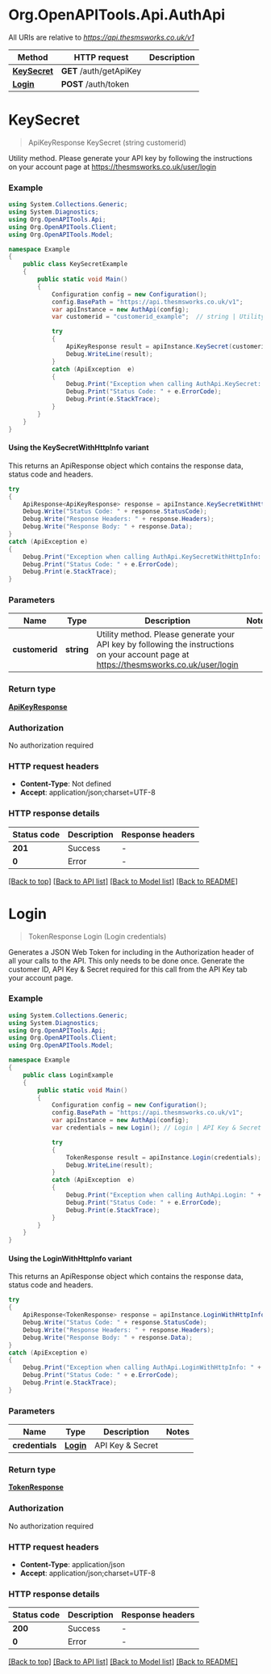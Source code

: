 # Org.OpenAPITools.Api.AuthApi

All URIs are relative to *https://api.thesmsworks.co.uk/v1*

| Method | HTTP request | Description |
|--------|--------------|-------------|
| [**KeySecret**](AuthApi.md#keysecret) | **GET** /auth/getApiKey |  |
| [**Login**](AuthApi.md#login) | **POST** /auth/token |  |

<a name="keysecret"></a>
# **KeySecret**
> ApiKeyResponse KeySecret (string customerid)



Utility method. Please generate your API key by following the instructions on your account page at https://thesmsworks.co.uk/user/login

### Example
```csharp
using System.Collections.Generic;
using System.Diagnostics;
using Org.OpenAPITools.Api;
using Org.OpenAPITools.Client;
using Org.OpenAPITools.Model;

namespace Example
{
    public class KeySecretExample
    {
        public static void Main()
        {
            Configuration config = new Configuration();
            config.BasePath = "https://api.thesmsworks.co.uk/v1";
            var apiInstance = new AuthApi(config);
            var customerid = "customerid_example";  // string | Utility method. Please generate your API key by following the instructions on your account page at https://thesmsworks.co.uk/user/login

            try
            {
                ApiKeyResponse result = apiInstance.KeySecret(customerid);
                Debug.WriteLine(result);
            }
            catch (ApiException  e)
            {
                Debug.Print("Exception when calling AuthApi.KeySecret: " + e.Message);
                Debug.Print("Status Code: " + e.ErrorCode);
                Debug.Print(e.StackTrace);
            }
        }
    }
}
```

#### Using the KeySecretWithHttpInfo variant
This returns an ApiResponse object which contains the response data, status code and headers.

```csharp
try
{
    ApiResponse<ApiKeyResponse> response = apiInstance.KeySecretWithHttpInfo(customerid);
    Debug.Write("Status Code: " + response.StatusCode);
    Debug.Write("Response Headers: " + response.Headers);
    Debug.Write("Response Body: " + response.Data);
}
catch (ApiException e)
{
    Debug.Print("Exception when calling AuthApi.KeySecretWithHttpInfo: " + e.Message);
    Debug.Print("Status Code: " + e.ErrorCode);
    Debug.Print(e.StackTrace);
}
```

### Parameters

| Name | Type | Description | Notes |
|------|------|-------------|-------|
| **customerid** | **string** | Utility method. Please generate your API key by following the instructions on your account page at https://thesmsworks.co.uk/user/login |  |

### Return type

[**ApiKeyResponse**](ApiKeyResponse.md)

### Authorization

No authorization required

### HTTP request headers

 - **Content-Type**: Not defined
 - **Accept**: application/json;charset=UTF-8


### HTTP response details
| Status code | Description | Response headers |
|-------------|-------------|------------------|
| **201** | Success |  -  |
| **0** | Error |  -  |

[[Back to top]](#) [[Back to API list]](../README.md#documentation-for-api-endpoints) [[Back to Model list]](../README.md#documentation-for-models) [[Back to README]](../README.md)

<a name="login"></a>
# **Login**
> TokenResponse Login (Login credentials)



Generates a JSON Web Token for including in the Authorization header of all your calls to the API. This only needs to be done once. Generate the customer ID, API Key & Secret required for this call from the API Key tab your account page.

### Example
```csharp
using System.Collections.Generic;
using System.Diagnostics;
using Org.OpenAPITools.Api;
using Org.OpenAPITools.Client;
using Org.OpenAPITools.Model;

namespace Example
{
    public class LoginExample
    {
        public static void Main()
        {
            Configuration config = new Configuration();
            config.BasePath = "https://api.thesmsworks.co.uk/v1";
            var apiInstance = new AuthApi(config);
            var credentials = new Login(); // Login | API Key & Secret

            try
            {
                TokenResponse result = apiInstance.Login(credentials);
                Debug.WriteLine(result);
            }
            catch (ApiException  e)
            {
                Debug.Print("Exception when calling AuthApi.Login: " + e.Message);
                Debug.Print("Status Code: " + e.ErrorCode);
                Debug.Print(e.StackTrace);
            }
        }
    }
}
```

#### Using the LoginWithHttpInfo variant
This returns an ApiResponse object which contains the response data, status code and headers.

```csharp
try
{
    ApiResponse<TokenResponse> response = apiInstance.LoginWithHttpInfo(credentials);
    Debug.Write("Status Code: " + response.StatusCode);
    Debug.Write("Response Headers: " + response.Headers);
    Debug.Write("Response Body: " + response.Data);
}
catch (ApiException e)
{
    Debug.Print("Exception when calling AuthApi.LoginWithHttpInfo: " + e.Message);
    Debug.Print("Status Code: " + e.ErrorCode);
    Debug.Print(e.StackTrace);
}
```

### Parameters

| Name | Type | Description | Notes |
|------|------|-------------|-------|
| **credentials** | [**Login**](Login.md) | API Key &amp; Secret |  |

### Return type

[**TokenResponse**](TokenResponse.md)

### Authorization

No authorization required

### HTTP request headers

 - **Content-Type**: application/json
 - **Accept**: application/json;charset=UTF-8


### HTTP response details
| Status code | Description | Response headers |
|-------------|-------------|------------------|
| **200** | Success |  -  |
| **0** | Error |  -  |

[[Back to top]](#) [[Back to API list]](../README.md#documentation-for-api-endpoints) [[Back to Model list]](../README.md#documentation-for-models) [[Back to README]](../README.md)

